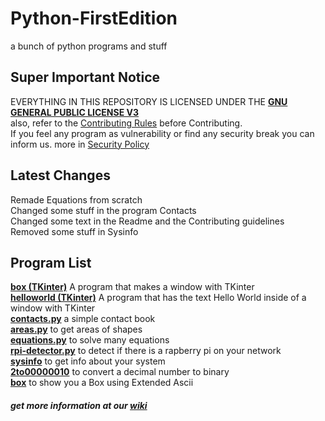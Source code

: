 # Python-FirstEdition
a bunch of python programs and stuff  

## Super Important Notice
EVERYTHING IN THIS REPOSITORY IS LICENSED UNDER THE [**GNU GENERAL PUBLIC LICENSE V3**](LICENSE)  
also, refer to the [Contributing Rules](docs/CONTRIBUTING.md) before Contributing.  
If you feel any program as vulnerability or find any security break you can inform us. more in [Security Policy](docs/SECURITY.md)  

## Latest Changes
Remade Equations from scratch  
Changed some stuff in the program Contacts  
Changed some text in the Readme and the Contributing guidelines  
Removed some stuff in Sysinfo

## Program List
[**box (TKinter)**](PyPrograms/tkinter/box) A program that makes a window with TKinter  
[**helloworld (TKinter)**](PyPrograms/tkinter/helloworld) A program that has the text Hello World inside of a window with TKinter  
[**contacts.py**](PyPrograms/contacts) a simple contact book  
[**areas.py**](PyPrograms/areas) to get areas of shapes  
[**equations.py**](PyPrograms/equations) to solve many equations  
[**rpi-detector.py**](PyPrograms/raspberry-pi-detector) to detect if there is a rapberry pi on your network  
[**sysinfo**](PyPrograms/sysinfo) to get info about your system  
[**2to00000010**](PyPrograms/2to00000010) to convert a decimal number to binary  
[**box**](PyPrograms/box) to show you a Box using Extended Ascii  


##### get more information at our [wiki](https://github.com/JymPatel/Python3-FirstEdition/wiki)